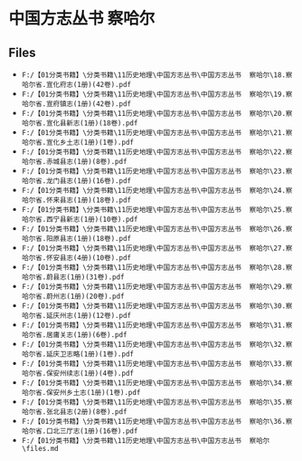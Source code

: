 # 中国方志丛书  察哈尔

## Files

- `F:/【01分类书籍】\分类书籍\11历史地理\中国方志丛书\中国方志丛书  察哈尔\18.察哈尔省.宣化府志(1册)(42卷).pdf`
- `F:/【01分类书籍】\分类书籍\11历史地理\中国方志丛书\中国方志丛书  察哈尔\19.察哈尔省.宣府镇志(1册)(42卷).pdf`
- `F:/【01分类书籍】\分类书籍\11历史地理\中国方志丛书\中国方志丛书  察哈尔\20.察哈尔省.宣化县新志(1册)(18卷).pdf`
- `F:/【01分类书籍】\分类书籍\11历史地理\中国方志丛书\中国方志丛书  察哈尔\21.察哈尔省.宣化乡土志(1册)(1卷).pdf`
- `F:/【01分类书籍】\分类书籍\11历史地理\中国方志丛书\中国方志丛书  察哈尔\22.察哈尔省.赤城县志(1册)(8卷).pdf`
- `F:/【01分类书籍】\分类书籍\11历史地理\中国方志丛书\中国方志丛书  察哈尔\23.察哈尔省.龙门县志(1册)(16卷).pdf`
- `F:/【01分类书籍】\分类书籍\11历史地理\中国方志丛书\中国方志丛书  察哈尔\24.察哈尔省.怀来县志(1册)(18卷).pdf`
- `F:/【01分类书籍】\分类书籍\11历史地理\中国方志丛书\中国方志丛书  察哈尔\25.察哈尔省.西宁县新志(1册)(10卷).pdf`
- `F:/【01分类书籍】\分类书籍\11历史地理\中国方志丛书\中国方志丛书  察哈尔\26.察哈尔省.阳原县志(1册)(18卷).pdf`
- `F:/【01分类书籍】\分类书籍\11历史地理\中国方志丛书\中国方志丛书  察哈尔\27.察哈尔省.怀安县志(4册)(10卷).pdf`
- `F:/【01分类书籍】\分类书籍\11历史地理\中国方志丛书\中国方志丛书  察哈尔\28.察哈尔省.蔚县志(1册)(31卷).pdf`
- `F:/【01分类书籍】\分类书籍\11历史地理\中国方志丛书\中国方志丛书  察哈尔\29.察哈尔省.蔚州志(1册)(20卷).pdf`
- `F:/【01分类书籍】\分类书籍\11历史地理\中国方志丛书\中国方志丛书  察哈尔\30.察哈尔省.延庆州志(1册)(12卷).pdf`
- `F:/【01分类书籍】\分类书籍\11历史地理\中国方志丛书\中国方志丛书  察哈尔\31.察哈尔省.居庸关志(1册)(6卷).pdf`
- `F:/【01分类书籍】\分类书籍\11历史地理\中国方志丛书\中国方志丛书  察哈尔\32.察哈尔省.延庆卫志略(1册)(1卷).pdf`
- `F:/【01分类书籍】\分类书籍\11历史地理\中国方志丛书\中国方志丛书  察哈尔\33.察哈尔省.保安州续志(1册)(4卷).pdf`
- `F:/【01分类书籍】\分类书籍\11历史地理\中国方志丛书\中国方志丛书  察哈尔\34.察哈尔省.保安州乡土志(1册)(1卷).pdf`
- `F:/【01分类书籍】\分类书籍\11历史地理\中国方志丛书\中国方志丛书  察哈尔\35.察哈尔省.张北县志(2册)(8卷).pdf`
- `F:/【01分类书籍】\分类书籍\11历史地理\中国方志丛书\中国方志丛书  察哈尔\36.察哈尔省.口北三厅志(1册)(16卷).pdf`
- `F:/【01分类书籍】\分类书籍\11历史地理\中国方志丛书\中国方志丛书  察哈尔\files.md`

